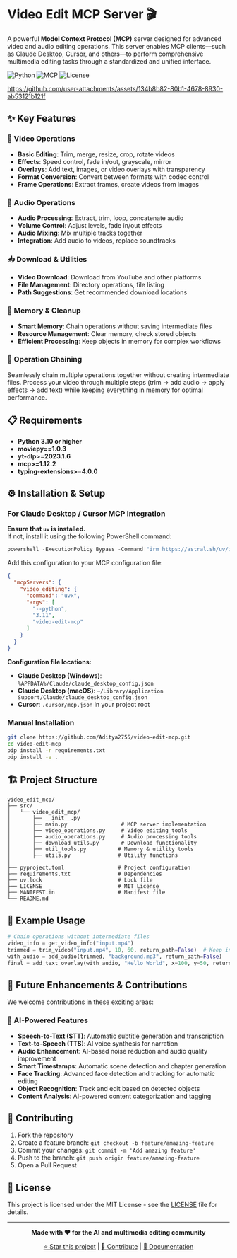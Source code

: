 # Video Edit MCP Server 🎬

A powerful **Model Context Protocol (MCP)** server designed for advanced video and audio editing operations. This server enables MCP clients—such as Claude Desktop, Cursor, and others—to perform comprehensive multimedia editing tasks through a standardized and unified interface.

![Python](https://img.shields.io/badge/python-3.10+-blue.svg)
![MCP](https://img.shields.io/badge/MCP-Compatible-purple.svg)
![License](https://img.shields.io/badge/license-MIT-blue.svg)


https://github.com/user-attachments/assets/134b8b82-80b1-4678-8930-ab53121b121f





## ✨ Key Features

### 🎥 Video Operations
- **Basic Editing**: Trim, merge, resize, crop, rotate videos
- **Effects**: Speed control, fade in/out, grayscale, mirror
- **Overlays**: Add text, images, or video overlays with transparency
- **Format Conversion**: Convert between formats with codec control
- **Frame Operations**: Extract frames, create videos from images

### 🎵 Audio Operations  
- **Audio Processing**: Extract, trim, loop, concatenate audio
- **Volume Control**: Adjust levels, fade in/out effects
- **Audio Mixing**: Mix multiple tracks together
- **Integration**: Add audio to videos, replace soundtracks

### 📥 Download & Utilities
- **Video Download**: Download from YouTube and other platforms
- **File Management**: Directory operations, file listing
- **Path Suggestions**: Get recommended download locations

### 🧹 Memory & Cleanup
- **Smart Memory**: Chain operations without saving intermediate files
- **Resource Management**: Clear memory, check stored objects
- **Efficient Processing**: Keep objects in memory for complex workflows

### 🔗 Operation Chaining
Seamlessly chain multiple operations together without creating intermediate files. Process your video through multiple steps (trim → add audio → apply effects → add text) while keeping everything in memory for optimal performance.

## 📋 Requirements

- **Python 3.10 or higher**
- **moviepy==1.0.3**
- **yt-dlp>=2023.1.6**
- **mcp>=1.12.2**
- **typing-extensions>=4.0.0**

## ⚙️ Installation & Setup



### For Claude Desktop / Cursor MCP Integration

**Ensure that `uv` is installed.**  
If not, install it using the following PowerShell command:

```powershell
powershell -ExecutionPolicy Bypass -Command "irm https://astral.sh/uv/install.ps1 | iex"
```

Add this configuration to your MCP configuration file:

```json
{
  "mcpServers": {
    "video_editing": {
      "command": "uvx",
      "args": [
        "--python",
        "3.11",
        "video-edit-mcp"
      ]
    }
  }
}
```

**Configuration file locations:**
- **Claude Desktop (Windows)**: `%APPDATA%/Claude/claude_desktop_config.json`
- **Claude Desktop (macOS)**: `~/Library/Application Support/Claude/claude_desktop_config.json`
- **Cursor**: `.cursor/mcp.json` in your project root

### Manual Installation

```bash
git clone https://github.com/Aditya2755/video-edit-mcp.git
cd video-edit-mcp
pip install -r requirements.txt
pip install -e .
```

## 🏗️ Project Structure

```
video_edit_mcp/
├── src/
│   └── video_edit_mcp/
│       ├── __init__.py
│       ├── main.py                 # MCP server implementation  
│       ├── video_operations.py     # Video editing tools
│       ├── audio_operations.py     # Audio processing tools
│       ├── download_utils.py       # Download functionality
│       ├── util_tools.py          # Memory & utility tools
│       ├── utils.py               # Utility functions
│     
├── pyproject.toml                 # Project configuration
├── requirements.txt               # Dependencies
├── uv.lock                        # Lock file
├── LICENSE                        # MIT License
├── MANIFEST.in                    # Manifest file
└── README.md
```

## 🎯 Example Usage

```python
# Chain operations without intermediate files
video_info = get_video_info("input.mp4")
trimmed = trim_video("input.mp4", 10, 60, return_path=False)  # Keep in memory
with_audio = add_audio(trimmed, "background.mp3", return_path=False)  
final = add_text_overlay(with_audio, "Hello World", x=100, y=50, return_path=True)
```

## 🚀 Future Enhancements & Contributions

We welcome contributions in these exciting areas:

### 🤖 AI-Powered Features
- **Speech-to-Text (STT)**: Automatic subtitle generation and transcription
- **Text-to-Speech (TTS)**: AI voice synthesis for narration
- **Audio Enhancement**: AI-based noise reduction and audio quality improvement
- **Smart Timestamps**: Automatic scene detection and chapter generation
- **Face Tracking**: Advanced face detection and tracking for automatic editing
- **Object Recognition**: Track and edit based on detected objects
- **Content Analysis**: AI-powered content categorization and tagging

## 🤝 Contributing

1. Fork the repository
2. Create a feature branch: `git checkout -b feature/amazing-feature`
3. Commit your changes: `git commit -m 'Add amazing feature'`
4. Push to the branch: `git push origin feature/amazing-feature`
5. Open a Pull Request

## 📄 License

This project is licensed under the MIT License - see the [LICENSE](LICENSE) file for details.

---

<div align="center">

**Made with ❤️ for the AI and multimedia editing community**

[⭐ Star this project](https://github.com/Aditya2755/video-edit-mcp) | [🤝 Contribute](https://github.com/Aditya2755/video-edit-mcp/contribute) | [📖 Documentation](https://github.com/Aditya2755/video-edit-mcp#readme)

</div>